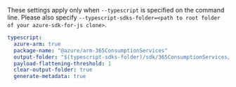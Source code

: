 These settings apply only when `--typescript` is specified on the command line.
Please also specify `--typescript-sdks-folder=<path to root folder of your azure-sdk-for-js clone>`.

``` yaml $(typescript)
typescript:
  azure-arm: true
  package-name: "@azure/arm-365ConsumptionServices"
  output-folder: "$(typescript-sdks-folder)/sdk/365ConsumptionServices/arm-365ConsumptionServices"
  payload-flattening-threshold: 1
  clear-output-folder: true
  generate-metadata: true
```